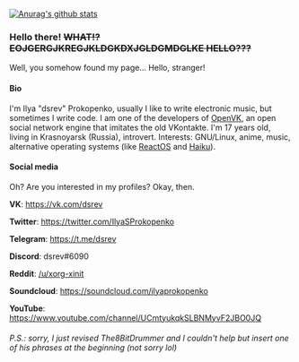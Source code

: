 [![Anurag's github stats](https://github-readme-stats.vercel.app/api?username=dsrev&show_icons=true&count_private=true)](https://github.com/anuraghazra/github-readme-stats)

### Hello there! ~~WHAT!? EOJGERGJKREGJKLDGKDXJGLDGMDGLKE HELLO???~~

Well, you somehow found my page... Hello, stranger!

#### Bio

I'm Ilya "dsrev" Prokopenko, usually I like to write electronic music, but sometimes I write code. I am one of the developers of [OpenVK](https://github.com/openvk/openvk), an open social network engine that imitates the old VKontakte. I'm 17 years old, living in Krasnoyarsk (Russia), introvert. Interests: GNU/Linux, anime, music, alternative operating systems (like [ReactOS](https://github.com/reactos/reactos) and [Haiku](https://www.haiku-os.org/)).

#### Social media

Oh? Are you interested in my profiles? Okay, then.

**VK**: https://vk.com/dsrev

**Twitter**: https://twitter.com/IlyaSProkopenko

**Telegram**: https://t.me/dsrev

**Discord**: dsrev#6090

**Reddit**: [/u/xorg-xinit](https://reddit.com/u/xorg-xinit/)

**Soundcloud**: https://soundcloud.com/ilyaprokopenko

**YouTube**: https://www.youtube.com/channel/UCmtyukqkSLBNMyvF2JBO0JQ

###### P.S.: sorry, I just revised The8BitDrummer and I couldn't help but insert one of his phrases at the beginning (not sorry lol)
